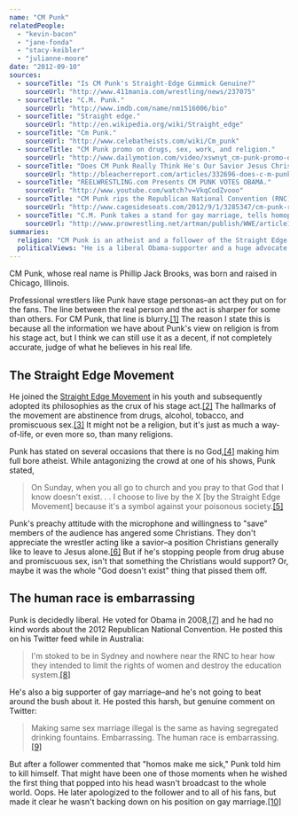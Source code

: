 ```yaml
---
name: "CM Punk"
relatedPeople:
  - "kevin-bacon"
  - "jane-fonda"
  - "stacy-keibler"
  - "julianne-moore"
date: "2012-09-10"
sources:
  - sourceTitle: "Is CM Punk's Straight-Edge Gimmick Genuine?"
    sourceUrl: "http://www.411mania.com/wrestling/news/237075"
  - sourceTitle: "C.M. Punk."
    sourceUrl: "http://www.imdb.com/name/nm1516006/bio"
  - sourceTitle: "Straight edge."
    sourceUrl: "http://en.wikipedia.org/wiki/Straight_edge"
  - sourceTitle: "Cm Punk."
    sourceUrl: "http://www.celebatheists.com/wiki/Cm_punk"
  - sourceTitle: "CM Punk promo on drugs, sex, work, and religion."
    sourceUrl: "http://www.dailymotion.com/video/xswnyt_cm-punk-promo-on-drugs-sex-work-and-religion_sport"
  - sourceTitle: "Does CM Punk Really Think He's Our Savior Jesus Christ?"
    sourceUrl: "http://bleacherreport.com/articles/332696-does-c-m-punk-really-think-hes-our-savior-jesus-christ"
  - sourceTitle: "REELWRESTLING.com Presents CM PUNK VOTES OBAMA."
    sourceUrl: "http://www.youtube.com/watch?v=VkqCodZvooo"
  - sourceTitle: "CM Punk rips the Republican National Convention (RNC) on Twitter."
    sourceUrl: "http://www.cagesideseats.com/2012/9/1/3285347/cm-punk-rips-the-republican-national-convention-on-twitter"
  - sourceTitle: "C.M. Punk takes a stand for gay marriage, tells homophobic fan to kill himself, later apologizes."
    sourceUrl: "http://www.prowrestling.net/artman/publish/WWE/article10025014.shtml"
summaries:
  religion: "CM Punk is an atheist and a follower of the Straight Edge Movement."
  politicalViews: "He is a liberal Obama-supporter and a huge advocate for gay marriage."
---
```


CM Punk, whose real name is Phillip Jack Brooks, was born and raised in Chicago, Illinois.

Professional wrestlers like Punk have stage personas–an act they put on for the fans. The line between the real person and the act is sharper for some than others. For CM Punk, that line is blurry.<a class="source-citation" href="#http%3A%2F%2Fwww.411mania.com%2Fwrestling%2Fnews%2F237075" title="Is CM Punk&apos;s Straight-Edge Gimmick Genuine?">[1]</a> The reason I state this is because all the information we have about Punk's view on religion is from his stage act, but I think we can still use it as a decent, if not completely accurate, judge of what he believes in his real life.


## The Straight Edge Movement

He joined the [Straight Edge Movement](http://en.wikipedia.org/wiki/Straight_edge) in his youth and subsequently adopted its philosophies as the crux of his stage act.<a class="source-citation" href="#http%3A%2F%2Fwww.imdb.com%2Fname%2Fnm1516006%2Fbio" title="C.M. Punk.">[2]</a> The hallmarks of the movement are abstinence from drugs, alcohol, tobacco, and promiscuous sex.<a class="source-citation" href="#http%3A%2F%2Fen.wikipedia.org%2Fwiki%2FStraight_edge" title="Straight edge.">[3]</a> It might not be a religion, but it's just as much a way-of-life, or even more so, than many religions.

Punk has stated on several occasions that there is no God,<a class="source-citation" href="#http%3A%2F%2Fwww.celebatheists.com%2Fwiki%2FCm_punk" title="Cm Punk.">[4]</a> making him full bore atheist. While antagonizing the crowd at one of his shows, Punk stated,

>On Sunday, when you all go to church and you pray to that God that I know doesn't exist. . . I choose to live by the X [by the Straight Edge Movement] because it's a symbol against your poisonous society.<a class="source-citation" href="#http%3A%2F%2Fwww.dailymotion.com%2Fvideo%2Fxswnyt_cm-punk-promo-on-drugs-sex-work-and-religion_sport" title="CM Punk promo on drugs, sex, work, and religion.">[5]</a>

Punk's preachy attitude with the microphone and willingness to "save" members of the audience has angered some Christians. They don't appreciate the wrestler acting like a savior–a position Christians generally like to leave to Jesus alone.<a class="source-citation" href="#http%3A%2F%2Fbleacherreport.com%2Farticles%2F332696-does-c-m-punk-really-think-hes-our-savior-jesus-christ" title="Does CM Punk Really Think He&apos;s Our Savior Jesus Christ?">[6]</a> But if he's stopping people from drug abuse and promiscuous sex, isn't that something the Christians would support? Or, maybe it was the whole "God doesn't exist" thing that pissed them off.

## The human race is embarrassing

Punk is decidedly liberal. He voted for Obama in 2008,<a class="source-citation" href="#http%3A%2F%2Fwww.youtube.com%2Fwatch%3Fv%3DVkqCodZvooo" title="REELWRESTLING.com Presents CM PUNK VOTES OBAMA.">[7]</a> and he had no kind words about the 2012 Republican National Convention. He posted this on his Twitter feed while in Australia:

>I'm stoked to be in Sydney and nowhere near the RNC to hear how they intended to limit the rights of women and destroy the education system.<a class="source-citation" href="#http%3A%2F%2Fwww.cagesideseats.com%2F2012%2F9%2F1%2F3285347%2Fcm-punk-rips-the-republican-national-convention-on-twitter" title="CM Punk rips the Republican National Convention (RNC) on Twitter.">[8]</a>

He's also a big supporter of gay marriage–and he's not going to beat around the bush about it. He posted this harsh, but genuine comment on Twitter:

>Making same sex marriage illegal is the same as having segregated drinking fountains. Embarrassing. The human race is embarrassing.<a class="source-citation" href="#http%3A%2F%2Fwww.prowrestling.net%2Fartman%2Fpublish%2FWWE%2Farticle10025014.shtml" title="C.M. Punk takes a stand for gay marriage, tells homophobic fan to kill himself, later apologizes.">[9]</a>

But after a follower commented that "homos make me sick," Punk told him to kill himself. That might have been one of those moments when he wished the first thing that popped into his head wasn't broadcast to the whole world. Oops. He later apologized to the follower and to all of his fans, but made it clear he wasn't backing down on his position on gay marriage.<a class="source-citation" href="#http%3A%2F%2Fwww.prowrestling.net%2Fartman%2Fpublish%2FWWE%2Farticle10025014.shtml" title="C.M. Punk takes a stand for gay marriage, tells homophobic fan to kill himself, later apologizes.">[10]</a>